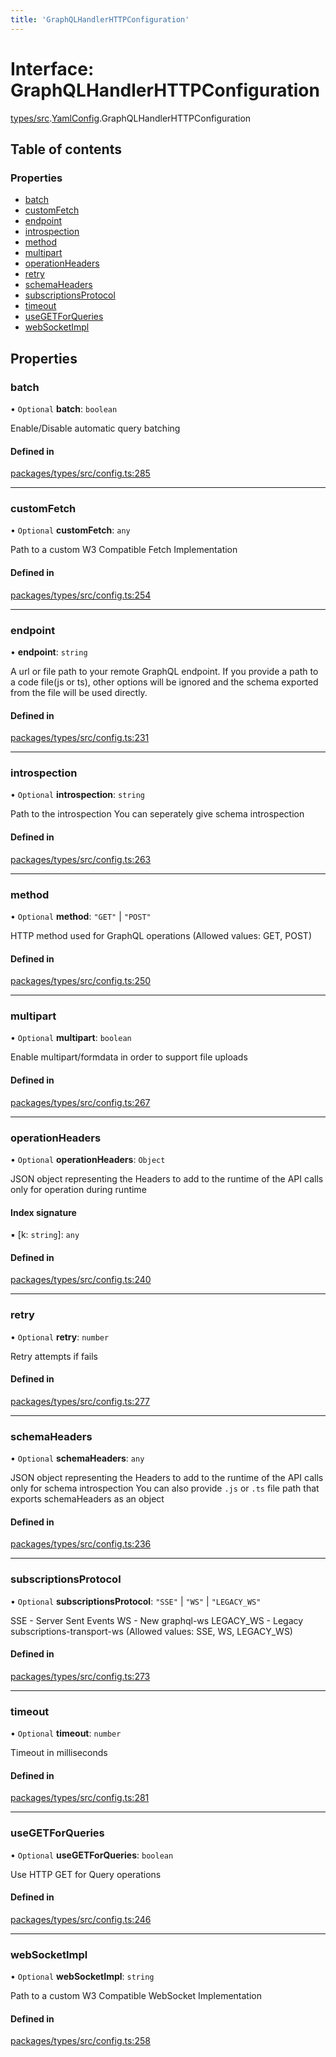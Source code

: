 ```yaml
---
title: 'GraphQLHandlerHTTPConfiguration'
---
```


# Interface: GraphQLHandlerHTTPConfiguration

[types/src](../modules/types_src).[YamlConfig](../modules/types_src.YamlConfig).GraphQLHandlerHTTPConfiguration

## Table of contents

### Properties

- [batch](types_src.YamlConfig.GraphQLHandlerHTTPConfiguration#batch)
- [customFetch](types_src.YamlConfig.GraphQLHandlerHTTPConfiguration#customfetch)
- [endpoint](types_src.YamlConfig.GraphQLHandlerHTTPConfiguration#endpoint)
- [introspection](types_src.YamlConfig.GraphQLHandlerHTTPConfiguration#introspection)
- [method](types_src.YamlConfig.GraphQLHandlerHTTPConfiguration#method)
- [multipart](types_src.YamlConfig.GraphQLHandlerHTTPConfiguration#multipart)
- [operationHeaders](types_src.YamlConfig.GraphQLHandlerHTTPConfiguration#operationheaders)
- [retry](types_src.YamlConfig.GraphQLHandlerHTTPConfiguration#retry)
- [schemaHeaders](types_src.YamlConfig.GraphQLHandlerHTTPConfiguration#schemaheaders)
- [subscriptionsProtocol](types_src.YamlConfig.GraphQLHandlerHTTPConfiguration#subscriptionsprotocol)
- [timeout](types_src.YamlConfig.GraphQLHandlerHTTPConfiguration#timeout)
- [useGETForQueries](types_src.YamlConfig.GraphQLHandlerHTTPConfiguration#usegetforqueries)
- [webSocketImpl](types_src.YamlConfig.GraphQLHandlerHTTPConfiguration#websocketimpl)

## Properties

### batch

• `Optional` **batch**: `boolean`

Enable/Disable automatic query batching

#### Defined in

[packages/types/src/config.ts:285](https://github.com/Urigo/graphql-mesh/blob/master/packages/types/src/config.ts#L285)

___

### customFetch

• `Optional` **customFetch**: `any`

Path to a custom W3 Compatible Fetch Implementation

#### Defined in

[packages/types/src/config.ts:254](https://github.com/Urigo/graphql-mesh/blob/master/packages/types/src/config.ts#L254)

___

### endpoint

• **endpoint**: `string`

A url or file path to your remote GraphQL endpoint.
If you provide a path to a code file(js or ts),
other options will be ignored and the schema exported from the file will be used directly.

#### Defined in

[packages/types/src/config.ts:231](https://github.com/Urigo/graphql-mesh/blob/master/packages/types/src/config.ts#L231)

___

### introspection

• `Optional` **introspection**: `string`

Path to the introspection
You can seperately give schema introspection

#### Defined in

[packages/types/src/config.ts:263](https://github.com/Urigo/graphql-mesh/blob/master/packages/types/src/config.ts#L263)

___

### method

• `Optional` **method**: ``"GET"`` | ``"POST"``

HTTP method used for GraphQL operations (Allowed values: GET, POST)

#### Defined in

[packages/types/src/config.ts:250](https://github.com/Urigo/graphql-mesh/blob/master/packages/types/src/config.ts#L250)

___

### multipart

• `Optional` **multipart**: `boolean`

Enable multipart/formdata in order to support file uploads

#### Defined in

[packages/types/src/config.ts:267](https://github.com/Urigo/graphql-mesh/blob/master/packages/types/src/config.ts#L267)

___

### operationHeaders

• `Optional` **operationHeaders**: `Object`

JSON object representing the Headers to add to the runtime of the API calls only for operation during runtime

#### Index signature

▪ [k: `string`]: `any`

#### Defined in

[packages/types/src/config.ts:240](https://github.com/Urigo/graphql-mesh/blob/master/packages/types/src/config.ts#L240)

___

### retry

• `Optional` **retry**: `number`

Retry attempts if fails

#### Defined in

[packages/types/src/config.ts:277](https://github.com/Urigo/graphql-mesh/blob/master/packages/types/src/config.ts#L277)

___

### schemaHeaders

• `Optional` **schemaHeaders**: `any`

JSON object representing the Headers to add to the runtime of the API calls only for schema introspection
You can also provide `.js` or `.ts` file path that exports schemaHeaders as an object

#### Defined in

[packages/types/src/config.ts:236](https://github.com/Urigo/graphql-mesh/blob/master/packages/types/src/config.ts#L236)

___

### subscriptionsProtocol

• `Optional` **subscriptionsProtocol**: ``"SSE"`` | ``"WS"`` | ``"LEGACY_WS"``

SSE - Server Sent Events
WS - New graphql-ws
LEGACY_WS - Legacy subscriptions-transport-ws (Allowed values: SSE, WS, LEGACY_WS)

#### Defined in

[packages/types/src/config.ts:273](https://github.com/Urigo/graphql-mesh/blob/master/packages/types/src/config.ts#L273)

___

### timeout

• `Optional` **timeout**: `number`

Timeout in milliseconds

#### Defined in

[packages/types/src/config.ts:281](https://github.com/Urigo/graphql-mesh/blob/master/packages/types/src/config.ts#L281)

___

### useGETForQueries

• `Optional` **useGETForQueries**: `boolean`

Use HTTP GET for Query operations

#### Defined in

[packages/types/src/config.ts:246](https://github.com/Urigo/graphql-mesh/blob/master/packages/types/src/config.ts#L246)

___

### webSocketImpl

• `Optional` **webSocketImpl**: `string`

Path to a custom W3 Compatible WebSocket Implementation

#### Defined in

[packages/types/src/config.ts:258](https://github.com/Urigo/graphql-mesh/blob/master/packages/types/src/config.ts#L258)
